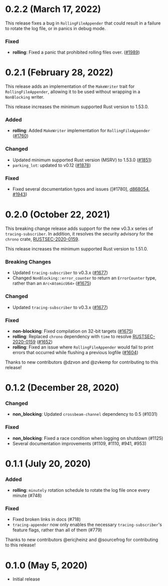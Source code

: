 # 0.2.2 (March 17, 2022)

This release fixes a bug in `RollingFileAppender` that could result
in a failure to rotate the log file, or in panics in debug mode.

### Fixed

- **rolling**: Fixed a panic that prohibited rolling files over. ([#1989])

[#1989]: https://github.com/tokio-rs/tracing/pull/1989

# 0.2.1 (February 28, 2022)

This release adds an implementation of the `MakeWriter` trait for
`RollingFileAppender`, allowing it to be used without wrapping in a
`NonBlocking` writer.

This release increases the minimum supported Rust version to 1.53.0.

### Added

- **rolling**: Added `MakeWriter` implementation for `RollingFileAppender`
  ([#1760])

### Changed

- Updated minimum supported Rust version (MSRV) to 1.53.0 ([#1851])
- `parking_lot`: updated to v0.12 ([#1878])

### Fixed

- Fixed several documentation typos and issues ([#1780], [d868054], [#1943])

[#1760]: https://github.com/tokio-rs/tracing/pull/1760

[#1851]: https://github.com/tokio-rs/tracing/pull/1851

[#1878]: https://github.com/tokio-rs/tracing/pull/1878

[#1943]: https://github.com/tokio-rs/tracing/pull/1943

[d868054]: https://github.com/tokio-rs/tracing/commit/d8680547b509978c7113c8f7e19e9b00c789c698

# 0.2.0 (October 22, 2021)

This breaking change release adds support for the new v0.3.x series of
`tracing-subscriber`. In addition, it resolves the security advisory for the
`chrono` crate, [RUSTSEC-2020-0159].

This release increases the minimum supported Rust version to 1.51.0.

### Breaking Changes

- Updated `tracing-subscriber` to v0.3.x ([#1677])
- Changed `NonBlocking::error_counter` to return an `ErrorCounter` type, rather
  than an `Arc<AtomicU64>` ([#1675])

### Changed

- Updated `tracing-subscriber` to v0.3.x ([#1677])

### Fixed

- **non-blocking**: Fixed compilation on 32-bit targets ([#1675])
- **rolling**: Replaced `chrono` dependency with `time` to resolve
  [RUSTSEC-2020-0159] ([#1652])
- **rolling**: Fixed an issue where `RollingFileAppender` would fail to print
  errors that occurred while flushing a previous logfile ([#1604])

Thanks to new contributors @dzvon and @zvkemp for contributing to this release!

[RUSTSEC-2020-0159]: https://rustsec.org/advisories/RUSTSEC-2020-0159.html

[#1677]: https://github.com/tokio-rs/tracing/pull/1677

[#1675]: https://github.com/tokio-rs/tracing/pull/1675

[#1652]: https://github.com/tokio-rs/tracing/pull/1675

[#1604]: https://github.com/tokio-rs/tracing/pull/1604

# 0.1.2 (December 28, 2020)

### Changed

- **non_blocking**: Updated `crossbeam-channel` dependency to 0.5 (#1031)

### Fixed

- **non_blocking**: Fixed a race condition when logging on shutdown (#1125)
- Several documentation improvements (#1109, #1110, #941, #953)

# 0.1.1 (July 20, 2020)

### Added

- **rolling**: `minutely` rotation schedule to rotate the log file once every
  minute (#748)

### Fixed

- Fixed broken links in docs (#718)
- `tracing-appender` now only enables the necessary `tracing-subscriber`'s
  feature flags, rather than all of them (#779)

Thanks to new contributors @ericjheinz and @sourcefrog for contributing
to this release!

# 0.1.0 (May 5, 2020)

- Initial release